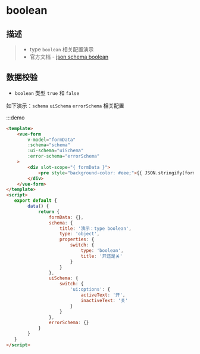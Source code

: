 # boolean
## 描述
>* type `boolean` 相关配置演示
>* 官方文档 - [json schema boolean](https://json-schema.org/understanding-json-schema/reference/boolean.html)

## 数据校验
* `boolean` 类型 `true` 和 `false`

如下演示：`schema` `uiSchema` `errorSchema` 相关配置

:::demo
```html
<template>
    <vue-form
        v-model="formData"
        :schema="schema"
        :ui-schema="uiSchema"
        :error-schema="errorSchema"
    >
        <div slot-scope="{ formData }">
            <pre style="background-color: #eee;">{{ JSON.stringify(formData, null, 4) }}</pre>
        </div>
    </vue-form>
</template>
<script>
   export default {
        data() {
            return {
                formData: {},
                schema: {
                    title: '演示：type boolean',
                    type: 'object',
                    properties: {
                        switch: {
                            type: 'boolean',
                            title: '开还是关'
                        }
                    }
                },
                uiSchema: {
                    switch: {
                        'ui:options': {
                            activeText: '开',
                            inactiveText: '关'
                        }
                    }
                },
                errorSchema: {}
            }
        }
   }
</script>
```


